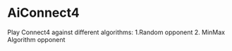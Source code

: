 # AiConnect4
Play Connect4 against different algorithms:
1.Random opponent
2. MinMax Algorithm opponent
